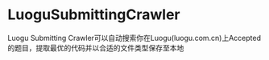 # LuoguSubmittingCrawler
Luogu Submitting Crawler可以自动搜索你在Luogu(luogu.com.cn)上Accepted的题目，提取最优的代码并以合适的文件类型保存至本地
